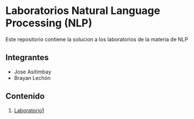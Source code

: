 # Laboratorios Natural Language Processing (NLP)

Este repositorio contiene la solucion a los laboratorios de la materia de NLP

## Integrantes

- Jose Asitimbay
- Brayan Lechón

## Contenido

1. [Laboratorio1](https://github.com/balechon/NLP_Laboratorios/blob/master/Laboratorio1.ipynb)


